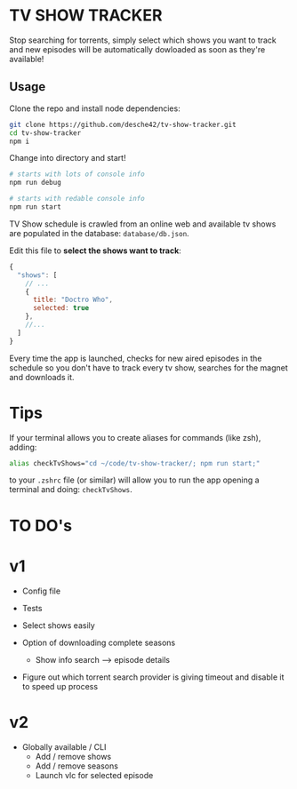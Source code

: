 # TV SHOW TRACKER

Stop searching for torrents, simply select which shows you want to track and new episodes will be automatically dowloaded as soon
as they're available!

## Usage

Clone the repo and install node dependencies:

```bash
git clone https://github.com/desche42/tv-show-tracker.git
cd tv-show-tracker
npm i
```

Change into directory and start!

```bash
# starts with lots of console info
npm run debug

# starts with redable console info
npm run start
```

TV Show schedule is crawled from an online web and available tv shows are populated in the database: `database/db.json`. 

Edit this file to **select the shows want to track**:

```javascript
{
  "shows": [
    // ...
    {
      title: "Doctro Who",
      selected: true
    },
    //...
  ]
}
```

Every time the app is launched, checks for new aired episodes in the schedule so you don't have to track every tv show, searches for the magnet and downloads it.

# Tips

If your terminal allows you to create aliases for commands (like zsh), adding: 

```bash
alias checkTvShows="cd ~/code/tv-show-tracker/; npm run start;"
```

to your `.zshrc` file (or similar) will allow you to run the app opening a terminal and doing: `checkTvShows`.


# TO DO's

# v1

- Config file

- Tests
  
- Select shows easily
  
- Option of downloading complete seasons
  - Show info search --> episode details

- Figure out which torrent search provider is giving timeout and disable it to speed up process

# v2
- Globally available / CLI 
    - Add / remove shows
    - Add / remove seasons
    - Launch vlc for selected episode
